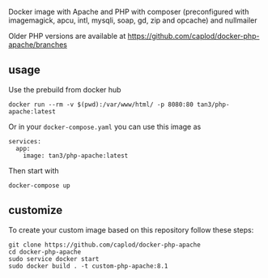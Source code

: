 Docker image with Apache and PHP with composer (preconfigured with imagemagick,
apcu, intl, mysqli, soap, gd, zip and opcache) and nullmailer

Older PHP versions are available at https://github.com/caplod/docker-php-apache/branches
    
## usage

Use the prebuild from docker hub

`docker run --rm -v $(pwd):/var/www/html/ -p 8080:80
tan3/php-apache:latest`

Or in your `docker-compose.yaml` you can use this image as

    services:
      app:
        image: tan3/php-apache:latest

Then start with 

    docker-compose up

## customize

To create your custom image based on this repository follow these steps:

    git clone https://github.com/caplod/docker-php-apache
    cd docker-php-apache
    sudo service docker start
    sudo docker build . -t custom-php-apache:8.1
